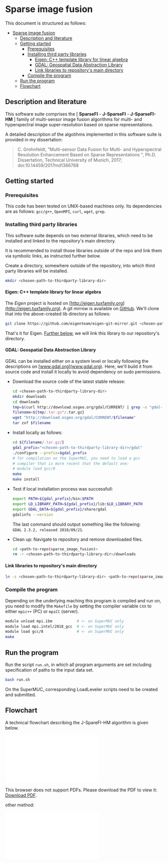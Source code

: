 # Sparse image fusion

This document is structured as follows:

- [Sparse image fusion](#sparse-image-fusion)
  - [Description and literature](#description-and-literature)
  - [Getting started](#getting-started)
    - [Prerequisites](#prerequisites)
    - [Installing third party libraries](#installing-third-party-libraries)
      - [Eigen: C++ template library for linear algebra](#eigen-c-template-library-for-linear-algebra)
      - [GDAL: Geospatial Data Abstraction Library](#gdal-geospatial-data-abstraction-library)
      - [Link libraries to repository's main directory](#link-libraries-to-repositorys-main-directory)
    - [Compile the program](#compile-the-program)
  - [Run the program](#run-the-program)
  - [Flowchart](#flowchart)
  
## Description and literature

This software suite comprises the \[ **SparseFI** - **J-SparseFI** - **J-SparseFI-HM** \] family of multi-sensor image fusion algorithms for multi- and hyperspectral image super-resolution based on sparse representations.

<!--- ## Literature with detailed description of the algorithms --->

A detailed description of the algotihms implemented in this software suite is provided in my dissertation:
> C. Grohnfeldt, "Multi-sensor Data Fusion for Multi- and Hyperspectral Resolution Enhancement Based on Sparse Representations ", Ph.D. Dissertation, Technical University of Munich, 2017; doi:10.14459/2017md1366768

## Getting started

### Prerequisites

This code has been tested on UNIX-based machines only. Its dependencies are as follows: `gcc/g++`, `OpenMPI`, `curl`, `wget`, `grep`.

### Installing third party libraries

This software suite depends on two external libraries, which need to be installed and linked to the repository's main directory.

It is recommended to install those libraries outside of the repo and link them via symbolic links, as instructed further below.

Create a directory, somewhere outside of the repository, into which third party libraries will be installed.

```bash
mkdir <chosen-path-to-thirdparty-library-dir>
```

#### Eigen: C++ template library for linear algebra

The *Eigen* project is hosted on [http://eigen.tuxfamily.org](http://eigen.tuxfamily.org). A git mirrow is available on [GitHub](https://github.com/eigenteam/eigen-git-mirrow). We'll clone that into the above-created lib directory as follows:

```bash
git clone https://github.com/eigenteam/eigen-git-mirror.git <chosen-path-to-thirdparty-library-dir>/eigen
```

That's it for Eigen. [Further below](#Link-paths-to-repository's-main-directory), we will link this library to our repository's directory.

#### GDAL: Geospatial Data Abstraction Library

GDAL can be installed either on a system level or locally following the descriptions on [www.gdal.org](www.gdal.org). Here, we'll build it from source code and install it locally to avoid dependency on sudo permissions.

- Download the source code of the latest stable release:

  ```bash
  cd <chosen-path-to-thirdparty-library-dir>
  mkdir downloads
  cd downloads
  tmp=$(curl http://download.osgeo.org/gdal/CURRENT/ | grep -o "gdal-[2-9].[0-9].[0-9].tar.gz")
  filename=${tmp/.tar.gz*/.tar.gz}
  wget "http://download.osgeo.org/gdal/CURRENT/$filename"
  tar zxf $filename
  ```

- Install locally as follows:

  ```bash
  cd ${filename/.tar.gz/}
  gdal_prefix="<chosen-path-to-thirdparty-library-dir>/gdal"
  ./configure --prefix=$gdal_prefix
  # for compilation on the SuperMUC, you need to load a gcc
  # compiler that is more recent that the default one:
  # module load gcc/8
  make
  make install
  ```

- Test if local installation process was successfull:

  ```bash
  export PATH=${gdal_prefix}/bin:$PATH
  export LD_LIBRARY_PATH=${gdal_prefix}/lib:$LD_LIBRARY_PATH
  export GDAL_DATA=${gdal_prefix}/share/gdal
  gdalinfo --version
  ```

  The last command should output something like the following:\
  `GDAL 2.3.2, released 2018/09/21`.

- Clean up: Navigate to repository and remove downloaded files.

  ```bash
  cd <path-to-repo(sparse_image_fusion)>
  rm -r <chosen-path-to-thirdparty-library-dir>/downloads
  ```

#### Link libraries to repository's main directory

```bash
ln -s <chosen-path-to-thirdparty-library-dir> <path-to-repo(sparse_image_fusion)/lib>
```

### Compile the program

Depending on the underlying maching this program is compiled and run on, you need to modify the `Makefile` by setting the compiler variable `CXX` to either `mpic++` (PC) or `mpiCC` (server).

```bash
module unload mpi.ibm           # <- on SuperMUC only
module load mpi.intel/2018_gcc  # <- on SuperMUC only
module load gcc/8               # <- on SuperMUC only
make
```

## Run the program

Run the script `run.sh`, in which all program arguments are set including specification of paths to the input data set.

```bash
bash run.sh
```

On the SuperMUC, corresponding LoadLeveler scripts need to be created and submitted.

## Flowchart

A technical flowchart describing the J-SpareFI-HM algorithm is given below.

<!---
<object data="http://yoursite.com/the.pdf" type="application/pdf" width="700px" height="700px">
    <embed src="http://yoursite.com/the.pdf">
        <p>This browser does not support PDFs. Please download the PDF to view it: <a href="http://yoursite.com/the.pdf">Download PDF</a>.</p>
    </embed>
</object>
--->
<object data="Mitgliedsbescheinigung.pdf" type="application/pdf" width="700px" height="700px">
    <embed src="Mitgliedsbescheinigung.pdf">
        <p>This browser does not support PDFs. Please download the PDF to view it: <a href="Mitgliedsbescheinigung.pdf">Download PDF</a>.</p>
    </embed>
</object>

other method:

![Alt](Mitgliedsbescheinigung.pdf)